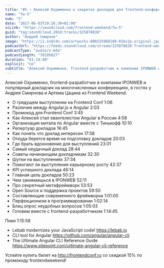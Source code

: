 ```yaml
---
title: "#5 – Алексей Охрименко о секретах докладов для frontend-конференций"
name: "fw-5"
num: "5"
date: "2017-06-03T19:26:30+02:00"
scLink: "https://soundcloud.com/frontend-weekend/fw-5"
guid: "tag:soundcloud,2010:tracks/325878838"
author: "Андрей Смирнов"
image: "https://i1.sndcdn.com/artworks-000225988180-01bv2p-original.jpg"
podcastUrl: "https://feeds.soundcloud.com/stream/325878838-frontend-weekend-fw-5.m4a"
podcastType: "audio/x-m4a"
podcastLength: "70195027"
duration: "01:19:40"
explicit: "no"
subtitle: "Алексей Охрименко, frontend-разработчик в компании IPONWEB и популярный докладчик на многочисленных конференциях, в гостях у Андрея Смирнова и Артема Цацина из Frontend Weekend."
---
```

Алексей Охрименко, frontend-разработчик в компании IPONWEB и популярный докладчик на многочисленных конференциях, в гостях у Андрея Смирнова и Артема Цацина из Frontend Weekend.

- О грядущем выступлении на Frontend Conf 1:06
- Различия между Angular.js и Angular 2:03
- Промокод для Frontend Conf 3:45
- Как Алексей стал евангелистом Angular в России 4:58
- Организация митапа по Angular вместе с Тинькофф <timecode>10:10</timecode>
- Репертуар докладов <timecode>16:45</timecode>
- Как понять что доклад интересен <timecode>17:58</timecode>
- Откуда берется время на подготовку докладов <timecode>20:03</timecode>
- Где брать вдохновение для выступлений <timecode>23:01</timecode>
- Самый неудачный доклад <timecode>28:44</timecode>
- Советы начинающим докладчикам <timecode>32:30</timecode>
- Шутки на выступлениях <timecode>37:34</timecode>
- Помогают ли выступления карьерному росту <timecode>42:37</timecode>
- KPI успешного доклада <timecode>46:14</timecode>
- Главная цель докладов <timecode>50:23</timecode>
- Чем занимаешься в IPONWEB <timecode>52:11</timecode>
- Про секретный метафреймворк <timecode>53:53</timecode>
- Open Source и поддержка проектов <timecode>59:50</timecode>
- Составляющие современного фреймворка <timecode>1:01:00</timecode>
- Перфекционизм в программировании <timecode>1:02:14</timecode>
- Блиц опрос неудобных вопросов <timecode>1:05:03</timecode>
- Готовим вместе с frontend-разработчиком <timecode>1:14:45</timecode>

Пики <timecode>1:15:58</timecode>
- Lebab modernizes your JavaScript code! https://lebab.io
- CLI tool for Angular https://github.com/angular/angular-cli
- The Ultimate Angular CLI Reference Guide https://www.sitepoint.com/ultimate-angular-cli-reference

Успейте купить билет на http://frontendconf.ru со скидкой 15% по промокоду frontendweekend!
